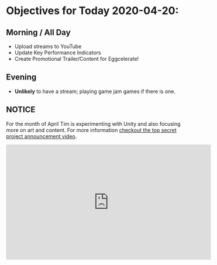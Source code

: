 # Objectives for Today 2020-04-20:

## Morning / All Day

- Upload streams to YouTube
- Update Key Performance Indicators
- Create Promotional Trailer/Content for Eggcelerate!

## Evening

- **Unlikely** to have a stream; playing game jam games if there is one.

## NOTICE

For the month of April Tim is experimenting with Unity and also focusing more on art and content. For more information [checkout the top secret project announcement video](https://www.youtube.com/embed/OxdgkWX8rZ0).

<iframe width="560" height="315" src="https://www.youtube.com/embed/OxdgkWX8rZ0" frameborder="0" allow="accelerometer; autoplay; encrypted-media; gyroscope; picture-in-picture" allowfullscreen></iframe>
